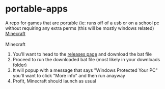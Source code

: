 # portable-apps
A repo for games that are portable (ie: runs off of a usb or on a school pc without requiring any extra perms (this will be mostly windows related)
<br>
[Minecraft](#Minecraft) 
<br>
<br>
Minecraft
1. You'll want to head to the [releases page](https://github.com/portablemc/portablemc/releases/) and download the bat file
2. Proceed to run the downloaded bat file (most likely in your downloads folder)
3. It will popup with a message that says "Windows Protected Your PC" you'll want to click "More info" and then run anayway
4. Profit, Minecraft should launch as usual
